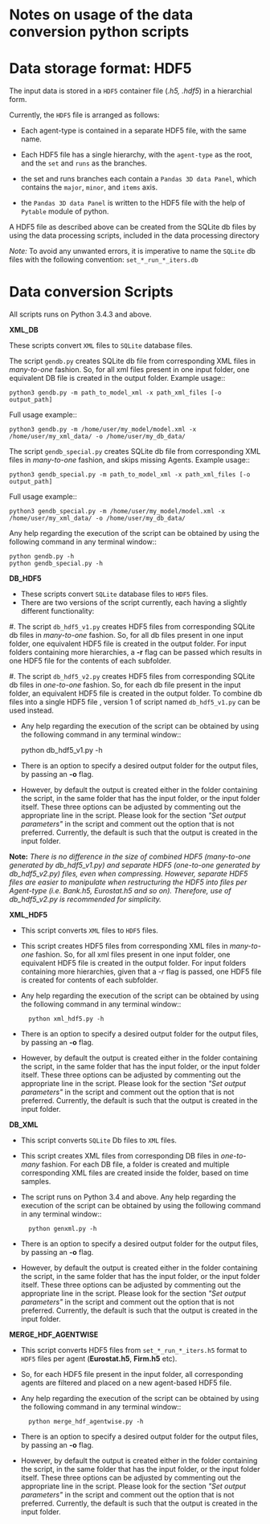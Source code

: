 Notes on usage of the data conversion python scripts
====

Data storage format: HDF5
====

The input data is stored in a ``HDF5`` container file (*.h5, .hdf5*) in a hierarchial form.

Currently, the ``HDF5`` file is arranged as follows:

- Each agent-type is contained in a separate HDF5 file, with the same name.

- Each HDF5 file has a single hierarchy, with the ``agent-type`` as the root, and the ``set`` and ``runs`` as the branches.

- the set and runs branches each contain a ``Pandas 3D data Panel``, which contains the ``major``, ``minor``, and ``items`` axis.

- the ``Pandas 3D data Panel`` is written to the HDF5 file with the help of ``Pytable`` module of python.


A HDF5 file as described above can be created from the SQLite db files by using the data processing scripts, included in the data processing directory

*Note:* To avoid any unwanted errors, it is imperative to name the ``SQLite`` db files with the following convention: ``set_*_run_*_iters.db``


Data conversion Scripts
====

All scripts runs on Python 3.4.3 and above.

**XML_DB**

These scripts convert ``XML`` files to ``SQLite`` database files.

The script ``gendb.py`` creates SQLite db file from corresponding XML files in *many-to-one* fashion. So, for all xml files present in one input folder, one equivalent DB file is created in the output folder.
Example usage::

    python3 gendb.py -m path_to_model_xml -x path_xml_files [-o output_path]

Full usage example::

    python3 gendb.py -m /home/user/my_model/model.xml -x /home/user/my_xml_data/ -o /home/user/my_db_data/

The script ``gendb_special.py`` creates SQLite db file from corresponding XML files in *many-to-one* fashion, and skips missing Agents.
Example usage::

    python3 gendb_special.py -m path_to_model_xml -x path_xml_files [-o output_path]

Full usage example::

    python3 gendb_special.py -m /home/user/my_model/model.xml -x /home/user/my_xml_data/ -o /home/user/my_db_data/

Any help regarding the execution of the script can be obtained by using the following command in any terminal window::

    python gendb.py -h
    python gendb_special.py -h


**DB_HDF5**

- These scripts convert ``SQLite`` database files to ``HDF5`` files.
- There are two versions of the script currently, each having a slightly different functionality:

#. The script ``db_hdf5_v1.py`` creates HDF5 files from corresponding SQLite db files in *many-to-one* fashion.
   So, for all db files present in one input folder, one equivalent HDF5 file is created in the output folder.
   For input folders containing more hierarchies, a **-r** flag can be passed which results in one HDF5 file for the contents of each subfolder.

#. The script ``db_hdf5_v2.py`` creates HDF5 files from corresponding SQLite db files in *one-to-one* fashion.
   So, for each db file present in the input folder, an equivalent HDF5 file is created in the output folder.
   To combine db files into a single HDF5 file , version 1 of script named ``db_hdf5_v1.py`` can be used instead.

- Any help regarding the execution of the script can be obtained by using the following command in any terminal window::

    python db_hdf5_v1.py -h

- There is an option to specify a desired output folder for the output files, by passing an **-o** flag.
- However, by default the output is created either in the folder containing the script, in the same folder that has the input folder, or the input folder itself.
  These three options can be adjusted by commenting out the appropriate line in the script. Please look for the section *"Set output parameters"* in the script and comment out
  the option that is not preferred. Currently, the default is such that the output is created in the input folder.

**Note:** *There is no difference in the size of combined HDF5 (many-to-one generated by db_hdf5_v1.py) and separate HDF5 (one-to-one generated by db_hdf5_v2.py) files, even when compressing.*
        *However, separate HDF5 files are easier to manipulate when restructuring the HDF5 into files per Agent-type (i.e. Bank.h5, Eurostat.h5 and so on).*
        *Therefore, use of db_hdf5_v2.py is recommended for simplicity.*


**XML_HDF5**

- This script converts ``XML`` files to ``HDF5`` files.

- This script creates HDF5 files from corresponding XML files in *many-to-one* fashion. So, for all xml files present in one input folder, one equivalent HDF5 file is created in the output folder.
  For input folders containing more hierarchies, given that a *-r* flag is passed, one HDF5 file is created for contents of each subfolder.

- Any help regarding the execution of the script can be obtained by using the following command in any terminal window::

        python xml_hdf5.py -h

- There is an option to specify a desired output folder for the output files, by passing an **-o** flag.
- However, by default the output is created either in the folder containing the script, in the same folder that has the input folder, or the input folder itself.
  These three options can be adjusted by commenting out the appropriate line in the script. Please look for the section *"Set output parameters"* in the script and comment out
  the option that is not preferred. Currently, the default is such that the output is created in the input folder.


**DB_XML**

- This script converts ``SQLite`` Db files to ``XML`` files.
- This script creates XML files from corresponding DB files in *one-to-many* fashion. For each DB file, a folder is created and multiple corresponding XML files are created inside the folder, based on time samples.
- The script runs on Python 3.4 and above. Any help regarding the execution of the script can be obtained by using the following command in any terminal window::

        python genxml.py -h

- There is an option to specify a desired output folder for the output files, by passing an **-o** flag.
- However, by default the output is created either in the folder containing the script, in the same folder that has the input folder, or the input folder itself.
  These three options can be adjusted by commenting out the appropriate line in the script. Please look for the section *"Set output parameters"* in the script and comment out
  the option that is not preferred. Currently, the default is such that the output is created in the input folder.


**MERGE_HDF_AGENTWISE**

- This script converts HDF5 files from ``set_*_run_*_iters.h5`` format to ``HDF5`` files per agent (**Eurostat.h5**, **Firm.h5** etc).
- So, for each HDF5 file present in the input folder, all corresponding agents are filtered and placed on a new agent-based HDF5 file.
- Any help regarding the execution of the script can be obtained by using the following command in any terminal window::

        python merge_hdf_agentwise.py -h

- There is an option to specify a desired output folder for the output files, by passing an **-o** flag.
- However, by default the output is created either in the folder containing the script, in the same folder that has the input folder, or the input folder itself.
  These three options can be adjusted by commenting out the appropriate line in the script. Please look for the section *"Set output parameters"* in the script and comment out
  the option that is not preferred. Currently, the default is such that the output is created in the input folder.
